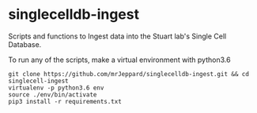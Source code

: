 # singlecelldb-ingest
Scripts and functions to Ingest data into the Stuart lab's Single Cell Database.

To run any of the scripts, make a virtual environment with python3.6

```
git clone https://github.com/mrJeppard/singlecelldb-ingest.git && cd singlecell-ingest
virtualenv -p python3.6 env
source ./env/bin/activate
pip3 install -r requirements.txt
```


